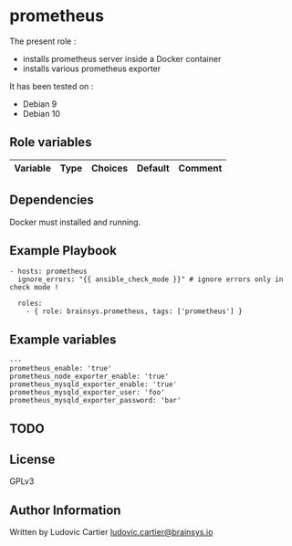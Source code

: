 prometheus
==========

The present role :
  - installs prometheus server inside a Docker container
  - installs various prometheus exporter

It has been tested on :
  - Debian 9
  - Debian 10

Role variables
--------------

| Variable                           | Type    | Choices      | Default                                                                       | Comment                                                                    |
|------------------------------------|---------|--------------|-------------------------------------------------------------------------------|----------------------------------------------------------------------------|

Dependencies
------------

Docker must installed and running.

Example Playbook
----------------

    - hosts: prometheus
      ignore_errors: "{{ ansible_check_mode }}" # ignore errors only in check mode !

      roles:
        - { role: brainsys.prometheus, tags: ['prometheus'] }

Example variables
-----------------

    --- 
    prometheus_enable: 'true'
    prometheus_node_exporter_enable: 'true'
    prometheus_mysqld_exporter_enable: 'true'
    prometheus_mysqld_exporter_user: 'foo'
    prometheus_mysqld_exporter_password: 'bar'

TODO
----

License
-------

GPLv3

Author Information
------------------

Written by Ludovic Cartier <ludovic.cartier@brainsys.io>

